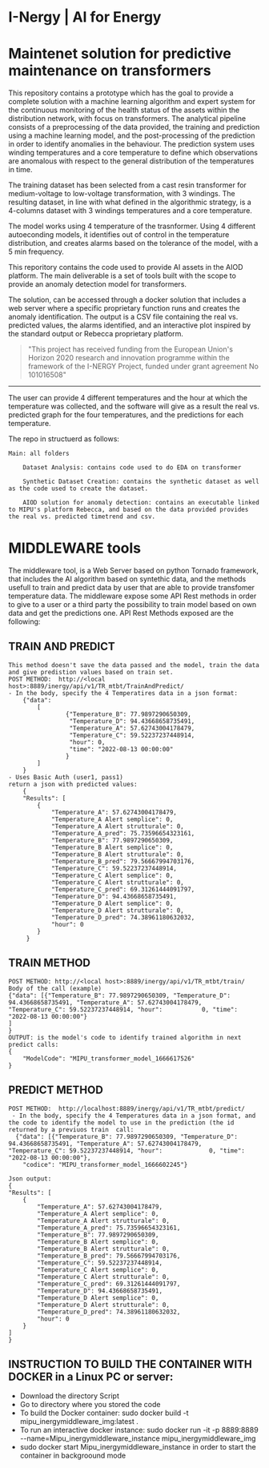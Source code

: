 # I-Nergy | AI for Energy
# Maintenet solution for predictive maintenance on transformers

This repository contains a prototype which has the goal to provide a complete solution with a machine learning algorithm and expert system for the continuous monitoring of the health status of the assets within the distribution network, with focus on transformers. 
The analytical pipeline consists of a preprocessing of the data provided, the training and prediction using a machine learning model, and the post-processing of the prediction in order to identify anomalies in the behaviour.  The prediction system uses winding temperatures and a core temperature to define which observations are anomalous with respect to the general distribution of the temperatures in time.

The training dataset has been selected from a cast resin transformer for medium-voltage to low-voltage transformation, with 3 windings. The resulting dataset, in line with what defined in the algorithmic strategy, is a 4-columns dataset with 3 windings temperatures and a core temperature.

The model works using 4 temperature of the trasnformer. Using 4 different autoeconding models, it identifies out of control in the temperature distribution, and creates alarms based on the tolerance of the model, with a 5 min frequency.

This reporitory contains the code used to provide AI assets in the AIOD platform. 
The main deliverable is a set of tools built with the scope to provide an anomaly detection model for transformers. 

The solution, can be accessed through a docker solution that includes a web server where a specific proprietary function runs and creates the anomaly identification. The output is a CSV file containing the real vs. predicted values, the alarms identified, and an interactive plot inspired by the standard output or Rebecca proprietary platform.

> "This project has received funding from the European Union's Horizon 2020 research and innovation programme within the framework of the I-NERGY Project, funded under grant agreement No 101016508"
_________________________________________________________________________________________

The user can provide 4 different temperatures and the hour at which the temperature was collected, and the software will give as a result the real vs. predicted graph for the four temperatures, and the predictions for each temperature.

The repo in structuerd as follows:

    Main: all folders

        Dataset Analysis: contains code used to do EDA on transformer 

        Synthetic Dataset Creation: contains the synthetic dataset as well as the code used to create the dataset. 

        AIOD solution for anomaly detection: contains an executable linked to MIPU's platform Rebecca, and based on the data provided provides the real vs. predicted timetrend and csv. 
        
        
# MIDDLEWARE tools

The middleware tool, is a Web Server based on python Tornado framework, that includes the AI algorithm  based on syntethic data, and the methods usefull to train and predict data by user that are able to provide transfomer temperature data.
The middleware expose some  API Rest methods in order to give to a user or a third party the possibility to train model based on own data and  get the predictions one.
API Rest Methods exposed are the following:

## TRAIN AND PREDICT
    This method doesn't save the data passed and the model, train the data and give predistion values based on train set.
    POST METHOD:  http://<local host>:8889/inergy/api/v1/TR_mtbt/TrainAndPredict/
    - In the body, specify the 4 Temperatires data in a json format:
        {"data": 
            [
                    {"Temperature_B": 77.9897290650309, 
                     "Temperature_D": 94.43668658735491, 
                     "Temperature_A": 57.62743004178479, 
                     "Temperature_C": 59.52237237448914, 
                     "hour": 0, 
                     "time": "2022-08-13 00:00:00"
                    }
            ]
        }
    - Uses Basic Auth (user1, pass1)
    return a json with predicted values:
        {
        "Results": [
            {
                "Temperature_A": 57.62743004178479,
                "Temperature_A Alert semplice": 0,
                "Temperature_A Alert strutturale": 0,
                "Temperature_A_pred": 75.73596654323161,
                "Temperature_B": 77.9897290650309,
                "Temperature_B Alert semplice": 0,
                "Temperature_B Alert strutturale": 0,
                "Temperature_B_pred": 79.56667994703176,
                "Temperature_C": 59.52237237448914,
                "Temperature_C Alert semplice": 0,
                "Temperature_C Alert strutturale": 0,
                "Temperature_C_pred": 69.31261444091797,
                "Temperature_D": 94.43668658735491,
                "Temperature_D Alert semplice": 0,
                "Temperature_D Alert strutturale": 0,
                "Temperature_D_pred": 74.38961180632032,
                "hour": 0
            }
         }
## TRAIN METHOD 
    POST METHOD: http://<local host>:8889/inergy/api/v1/TR_mtbt/train/
    Body of the call (example)
    {"data": [{"Temperature_B": 77.9897290650309, "Temperature_D": 94.43668658735491, "Temperature_A": 57.62743004178479, "Temperature_C": 59.52237237448914, "hour": 			0, "time": "2022-08-13 00:00:00"}
	]
    }
    OUTPUT: is the model's code to identify trained algorithm in next predict calls:
	{
		"ModelCode": "MIPU_transformer_model_1666617526"
	}
    
## PREDICT METHOD
    POST METHOD:  http://localhost:8889/inergy/api/v1/TR_mtbt/predict/
     - In the body, specify the 4 Temperatures data in a json format, and the code to identify the model to use in the prediction (the id returned by a previuos train  call:
      {"data": [{"Temperature_B": 77.9897290650309, "Temperature_D": 94.43668658735491, "Temperature_A": 57.62743004178479, "Temperature_C": 59.52237237448914, "hour":             0, "time": "2022-08-13 00:00:00"}, 
        "codice": "MIPU_transformer_model_1666602245"}
    
    Json output:
    {
	"Results": [
		{
			"Temperature_A": 57.62743004178479,
			"Temperature_A Alert semplice": 0,
			"Temperature_A Alert strutturale": 0,
			"Temperature_A_pred": 75.73596654323161,
			"Temperature_B": 77.9897290650309,
			"Temperature_B Alert semplice": 0,
			"Temperature_B Alert strutturale": 0,
			"Temperature_B_pred": 79.56667994703176,
			"Temperature_C": 59.52237237448914,
			"Temperature_C Alert semplice": 0,
			"Temperature_C Alert strutturale": 0,
			"Temperature_C_pred": 69.31261444091797,
			"Temperature_D": 94.43668658735491,
			"Temperature_D Alert semplice": 0,
			"Temperature_D Alert strutturale": 0,
			"Temperature_D_pred": 74.38961180632032,
			"hour": 0
		}
	]
	}
    
## INSTRUCTION TO BUILD THE CONTAINER WITH DOCKER in a Linux PC or server:
- Download the directory Script
- Go to directory where you stored the code
- To build the Docker container: sudo docker build -t mipu_inergymiddleware_img:latest .
- To run an interactive docker instance: sudo docker run -it -p 8889:8889 --name=Mipu_inergymiddleware_instance mipu_inergymiddleware_img
- sudo docker start Mipu_inergymiddleware_instance in order to start the container in backgroound mode
